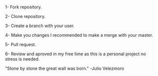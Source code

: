 1- Fork repository.

2- Clone repository.

3- Create a branch with your user.

4- Make you changes I recommended to make a merge with your master.

5- Pull request.

6- Review and aproved in my free time as this is a personal project no stress is needed.



"Stone by stone the great wall was born."       -Julio Velezmoro
